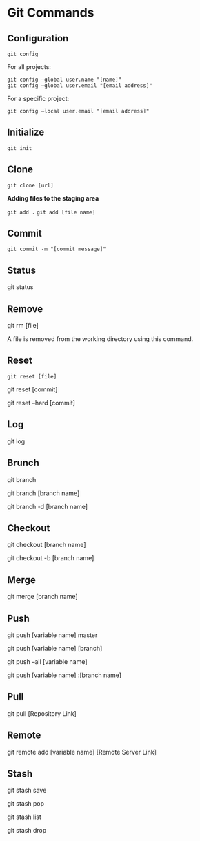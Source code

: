 # Git Commands 

## Configuration

`git config`

For all projects:

```
git config –global user.name "[name]"
git config –global user.email "[email address]"
```

For a specific project:

```$ git config –local user.name "[name]"
git config –local user.email "[email address]"
```

## Initialize

`git init`

## Clone

`git clone [url]` 

**Adding files to the staging area**

 `git add .`
 `git add [file name]`

## Commit

`git commit -m "[commit message]"`

## Status

git status


## Remove

git rm [file]

A file is removed from the working directory using this command.

## Reset

`git reset [file]`

git reset [commit]

git reset –hard [commit]


## Log

git log


## Brunch


git branch


git branch [branch name]


git branch -d [branch name]


## Checkout

git checkout [branch name]


git checkout -b [branch name]


## Merge

git merge [branch name]



## Push

git push [variable name] master

git push [variable name] [branch]

git push –all [variable name]


git push [variable name] :[branch name]


## Pull

git pull [Repository Link]

## Remote

git remote add [variable name] [Remote Server Link]

## Stash

git stash save


git stash pop


git stash list


git stash drop
